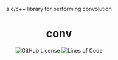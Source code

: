 <div align="center">
   <p>a c/c++ library for performing convolution</p>
   <h1><strong>conv</strong></h1>
   <img alt="GitHub License" src="https://img.shields.io/github/license/thecomputekid/conv?style=for-the-badge&color=blue">
	<img alt="Lines of Code" src="https://tokei.rs/b1/github/thecomputekid/conv?category=code&style=for-the-badge">
</div>
